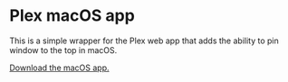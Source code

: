 # Plex macOS app

This is a simple wrapper for the Plex web app that adds the ability to pin window to the top in macOS.

[Download the macOS app.](dist/Plex-darwin-x64/Plex.app)
